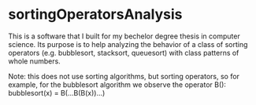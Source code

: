 # sortingOperatorsAnalysis
This is a software that I built for my bechelor degree thesis in computer science.
Its purpose is to help analyzing the behavior of a class of sorting operators 
  (e.g. bubblesort, stacksort, queuesort) with class patterns of whole numbers.

Note: this does not use sorting algorithms, but sorting operators, so for example,
  for the bubblesort algorithm we observe the operator B():
  bubblesort(x) = B(...B(B(x))...)
